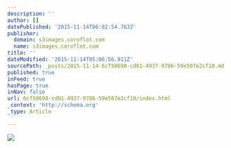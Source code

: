 ```yaml
---
description: ''
author: []
datePublished: '2015-11-14T06:02:54.763Z'
publisher:
  domain: s3images.coroflot.com
  name: s3images.coroflot.com
title: ''
dateModified: '2015-11-14T05:06:56.911Z'
sourcePath: _posts/2015-11-14-6cf58698-cd01-4937-9786-59e507e2cf10.md
published: true
inFeed: true
hasPage: true
inNav: false
url: 6cf58698-cd01-4937-9786-59e507e2cf10/index.html
_context: 'http://schema.org'
_type: Article

---
```

![](http://s3images.coroflot.com/user_files/individual_files/original_327436_qdrwmlxs4vepu388vw7dxsv4z.jpg)